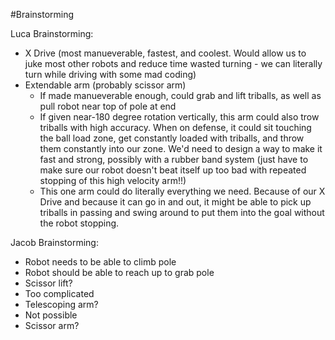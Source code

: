 #Brainstorming

Luca Brainstorming:
- X Drive (most manueverable, fastest, and coolest. Would allow us to juke most other robots and reduce time wasted turning - we can literally turn while driving with some mad coding)
- Extendable arm (probably scissor arm)
  - If made manueverable enough, could grab and lift triballs, as well as pull robot near top of pole at end
  - If given near-180 degree rotation vertically, this arm could also trow triballs with high accuracy. When on defense, it could sit touching the ball load zone, get constantly loaded with triballs, and throw them constantly into our zone. We'd need to design a way to make it fast and strong, possibly with a rubber band system (just have to make sure our robot doesn't beat itself up too bad with repeated stopping of this high velocity arm!!)
  - This one arm could do literally everything we need. Because of our X Drive and because it can go in and out, it might be able to pick up triballs in passing and swing around to put them into the goal without the robot stopping.
 
Jacob Brainstorming:
- Robot needs to be able to climb pole
- Robot should be able to reach up to grab pole
- Scissor lift?
- Too complicated
- Telescoping arm?
- Not possible
- Scissor arm?
